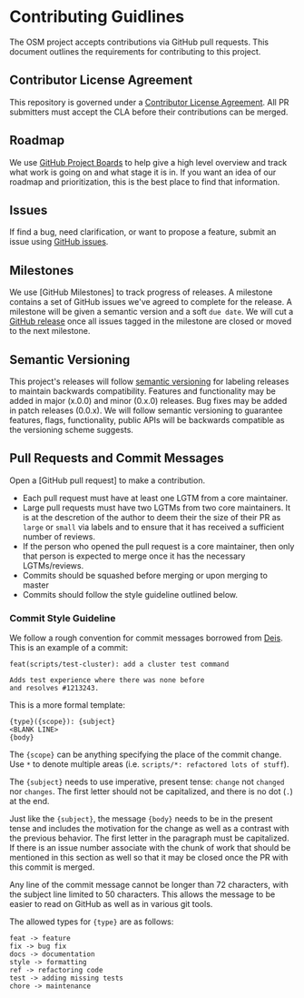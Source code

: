 # Contributing Guidlines
The OSM project accepts contributions via GitHub pull requests. This document outlines the requirements for contributing to this project.

## Contributor License Agreement

This repository is governed under a [Contributor License Agreement](https://cla.opensource.microsoft.com/open-service-mesh/osm). All PR submitters must accept the CLA before their contributions can be merged.

## Roadmap
We use [GitHub Project Boards](https://github.com/open-service-mesh/osm/projects) to help give a high level overview and track what work is going on and what stage it is in. If you want an idea of our roadmap and prioritization, this is the best place to find that information.

## Issues
If find a bug, need clarification, or want to propose a feature, submit an issue using [GitHub issues](https://github.com/open-service-mesh/osm/issues).

## Milestones
We use [GitHub Milestones] to track progress of releases. A milestone contains a set of GitHub issues we've agreed to complete for the release. A milestone will be given a semantic version and a soft `due date`. We will cut a [GitHub release](https://github.com/open-service-mesh/osm/releases) once all issues tagged in the milestone are closed or moved to the next milestone.

## Semantic Versioning
This project's releases will follow [semantic versioning](https://semver.org/) for labeling releases to maintain backwards compatibility. Features and functionality may be added in major (x.0.0) and minor (0.x.0) releases. Bug fixes may be added in patch releases (0.0.x). We will follow semantic versioning to guarantee features, flags, functionality, public APIs will be backwards compatible as the versioning scheme suggests.

## Pull Requests and Commit Messages
Open a [GitHub pull request] to make a contribution.
  - Each pull request must have at least one LGTM from a core maintainer.
  - Large pull requests must have two LGTMs from two core maintainers. It is at the descretion of the author to deem their the size of their PR as `large` or `small` via labels and to ensure that it has received a sufficient number of reviews.
  - If the person who opened the pull request is a core maintainer, then only that person is expected to merge once it has the necessary LGTMs/reviews.
  - Commits should be squashed before merging or upon merging to master
  - Commits should follow the style guideline outlined below.

  ### Commit Style Guideline
  We follow a rough convention for commit messages borrowed from [Deis](https://github.com/deis/deis/blob/master/CONTRIBUTING.md#commit-style-guideline). This is an example of a commit:
  ```
  feat(scripts/test-cluster): add a cluster test command

  Adds test experience where there was none before
  and resolves #1213243.
  ```

  This is a more formal template:
  ```
  {type}({scope}): {subject}
  <BLANK LINE>
  {body}
  ```

  The `{scope}` can be anything specifying the place of the commit change. Use `*` to denote multiple areas (i.e. `scripts/*: refactored lots of stuff`).

  The `{subject}` needs to use imperative, present tense: `change` not `changed` nor `changes`. The first letter should not be capitalized, and there is no dot (`.`) at the end.

  Just like the `{subject}`, the message `{body}` needs to be in the present tense and includes the motivation for the change as well as a contrast with the previous behavior. The first letter in the paragraph must be capitalized. If there is an issue number associate with the chunk of work that should be mentioned in this section as well so that it may be closed once the PR with this commit is merged.

Any line of the commit message cannot be longer than 72 characters, with the subject line limited to 50 characters. This allows the message to be easier to read on GitHub as well as in various git tools.

The allowed types for `{type}` are as follows:
```
feat -> feature
fix -> bug fix
docs -> documentation
style -> formatting
ref -> refactoring code
test -> adding missing tests
chore -> maintenance
```
